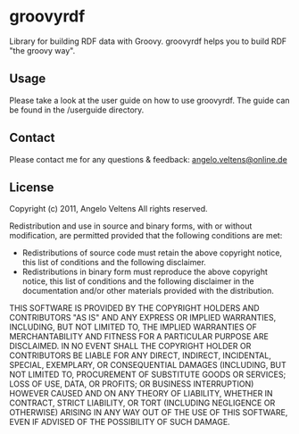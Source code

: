 # groovyrdf

Library for building RDF data with Groovy. groovyrdf helps you to build RDF "the groovy way".

## Usage

Please take a look at the user guide on how to use groovyrdf. The guide can be found in the /userguide directory.

## Contact

Please contact me for any questions & feedback: [angelo.veltens@online.de](mailto:angelo.veltens@online.de)

## License

Copyright (c) 2011, Angelo Veltens
All rights reserved.

Redistribution and use in source and binary forms, with or without modification, are permitted provided that the following conditions are met:

- Redistributions of source code must retain the above copyright notice, this list of conditions and the following disclaimer.
- Redistributions in binary form must reproduce the above copyright notice, this list of conditions and the following disclaimer in the documentation and/or other materials provided with the distribution.

THIS SOFTWARE IS PROVIDED BY THE COPYRIGHT HOLDERS AND CONTRIBUTORS "AS IS" AND ANY EXPRESS OR IMPLIED WARRANTIES, INCLUDING, BUT NOT LIMITED TO, THE IMPLIED WARRANTIES OF MERCHANTABILITY AND FITNESS FOR A PARTICULAR PURPOSE ARE DISCLAIMED. IN NO EVENT SHALL THE COPYRIGHT HOLDER OR CONTRIBUTORS BE LIABLE FOR ANY DIRECT, INDIRECT, INCIDENTAL, SPECIAL, EXEMPLARY, OR CONSEQUENTIAL DAMAGES (INCLUDING, BUT NOT LIMITED TO, PROCUREMENT OF SUBSTITUTE GOODS OR SERVICES; LOSS OF USE, DATA, OR PROFITS; OR BUSINESS INTERRUPTION) HOWEVER CAUSED AND ON ANY THEORY OF LIABILITY, WHETHER IN CONTRACT, STRICT LIABILITY, OR TORT (INCLUDING NEGLIGENCE OR OTHERWISE) ARISING IN ANY WAY OUT OF THE USE OF THIS SOFTWARE, EVEN IF ADVISED OF THE POSSIBILITY OF SUCH DAMAGE.